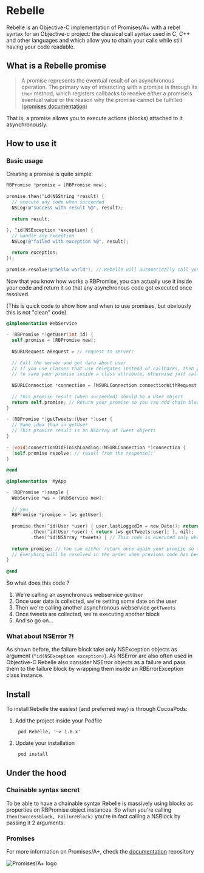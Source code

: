 Rebelle
=======

Rebelle is an Objective-C implementation of Promises/A+ with a rebel syntax for an Objective-c project: the classical call syntax used in C, C++ and other languages and which allow you to chain your calls while still having your code readable.

## What is a Rebelle promise
> A promise represents the eventual result of an asynchronous operation. The primary way of interacting with a promise is through its `then` method, which registers callbacks to receive either a promise's eventual value or the reason why the promise cannot be fulfilled
([promises documentation](https://github.com/promises-aplus/promises-spec))

That is, a promise allows you to execute actions (blocks) attached to it asynchronously.

## How to use it

### Basic usage
Creating a promise is quite simple:      
      
```Objective-C
RBPromise *promise = [RBPromise new];
      
promise.then(^id(NSString *result) {
  // execute any code when succeeded
  NSLog(@"success with result %@", result);
        
  return result;
        
}, ^id(NSException *exception) {
  // handle any exception
  NSLog(@"failed with exception %@", result);

  return exception;
});
    
promise.resolve(@"hello world"); // Rebelle will automatically call your success or exception callbacks
```

Now that you know how works a RBPromise, you can actually use it inside your code and return it so that any asynchronous code got executed once resolved.

(This is quick code to show how and when to use promises, but obviously this is not "clean" code)

```Objective-C
@implementation WebService
      
- (RBPromise *)getUser(int id) {
  self.promise = [RBPromise new];
        
  NSURLRequest aRequest = // request to server;
        
  // Call the server and get data about user
  // If you use classes that use delegates instead of callbacks, then you'll need
  // to save your promise inside a class attribute, otherwise just call it inside your blocks
        
  NSURLConnection *connection = [NSURLConnection connectionWithRequest:aRequest delegate:self];
        
  // this promise result (when succeeded) should be a User object
  return self.promise; // Return your promise so you can add chain blocks on it !
}
      
- (RBPromise *)getTweets:(User *)user {
  // Same idea than in getUser
  // This promise result is an NSArray of Tweet objects
}
      
- (void)connectionDidFinishLoading:(NSURLConnection *)connection {
  [self.promise resolve: // result from the response];
}
      
@end
      
@implementation  MyApp

- (RBPromise *)sample {
  WebService *ws = [WebService new];
      
  // you 
  RBPromise *promise = [ws getUser];
        
  promise.then(^id(User *user) { user.lastLoggedIn = new Date(); return user; }, nil)
         .then(^id(User *user) { return [ws getTweets:user]; }, nil);
         .then(^id(NSArray *tweets) { // This code is executed only when tweets have been downloaded }, nil);
      
  return promise; // You can either return once again your promise so that any upper code chain on it too...
  // Everyhing will be resolved in the order when previous code has been executed !
}
      
@end
```

So what does this code ?

1. We're calling an asynchronous webservice `getUser`
2. Once user data is collected, we're setting some date on the user
3. Then we're calling another asynchronous webservice `getTweets`
4. Once tweets are collected, we're executing another block
5. And so go on...

### What about NSError ?!      

As shown before, the failure block take only NSException objects as argument (`^id(NSException exception)`). As NSError are also often used in Objective-C Rebelle also consider NSError objects as a failure and pass them to the failure block by wrapping them inside an RBErrorException class instance.

## Install

To install Rebelle the easiest (and preferred way) is through CocoaPods:


1. Add the project inside your Podfile

        pod Rebelle, '~> 1.0.x'
    
2. Update your installation
        
        pod install


## Under the hood

### Chainable syntax secret
To be able to have a chainable syntax Rebelle is massively using blocks as properties on RBPromise object instances. So when you're calling `then(SuccessBlock, FailureBlock)` you're in fact calling a NSBlock by passing it 2 arguments.

### Promises
For more information on Promises/A+, check the [documentation](https://github.com/promises-aplus/promises-spec) repository

![Promises/A+ logo](http://promisesaplus.com/assets/logo-small.png "Promises/A+ 1.0 compliant")
